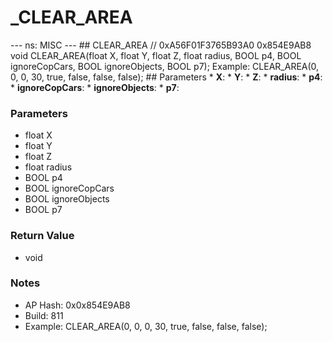 # _CLEAR_AREA

--- ns: MISC --- ## CLEAR_AREA  // 0xA56F01F3765B93A0 0x854E9AB8 void CLEAR_AREA(float X, float Y, float Z, float radius, BOOL p4, BOOL ignoreCopCars, BOOL ignoreObjects, BOOL p7);  Example: CLEAR_AREA(0, 0, 0, 30, true, false, false, false);  ## Parameters * **X**: * **Y**: * **Z**: * **radius**: * **p4**: * **ignoreCopCars**: * **ignoreObjects**: * **p7**:

### Parameters
* float X
* float Y
* float Z
* float radius
* BOOL p4
* BOOL ignoreCopCars
* BOOL ignoreObjects
* BOOL p7

### Return Value
* void

### Notes
* AP Hash: 0x0x854E9AB8
* Build: 811
* Example: CLEAR_AREA(0, 0, 0, 30, true, false, false, false);

